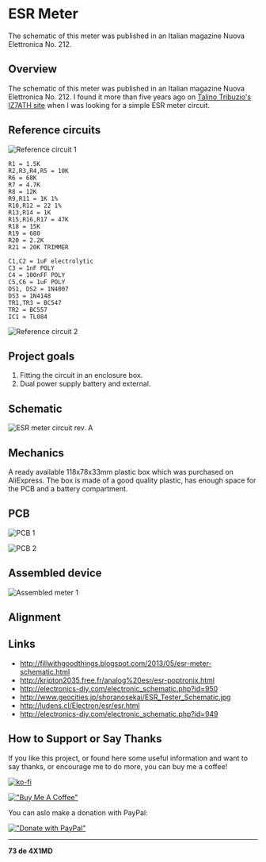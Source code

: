 # ESR Meter

The schematic of this meter was published in an Italian magazine Nuova Elettronica No. 212.

## Overview

The schematic of this meter was published in an Italian magazine Nuova Elettronica No. 212. I found it more than five years ago on [Talino Tribuzio's IZ7ATH site](http://www.qsl.net/iz7ath/web/02_brew/15_lab/06_esr/index.htm) when I was looking for a simple ESR meter circuit.

## Reference circuits

![Reference circuit 1](https://raw.githubusercontent.com/4x1md/analog_esr_meter/master/images/reference_1.jpg)

```
R1 = 1.5K
R2,R3,R4,R5 = 10K
R6 = 68K
R7 = 4.7K
R8 = 12K
R9,R11 = 1K 1%
R10,R12 = 22 1%
R13,R14 = 1K
R15,R16,R17 = 47K
R18 = 15K
R19 = 680
R20 = 2.2K
R21 = 20K TRIMMER

C1,C2 = 1uF electrolytic
C3 = 1nF POLY
C4 = 100nFF POLY
C5,C6 = 1uF POLY
DS1, DS2 = 1N4007
DS3 = 1N4148
TR1,TR3 = BC547
TR2 = BC557
IC1 = TL084
```

![Reference circuit 2](https://raw.githubusercontent.com/4x1md/analog_esr_meter/master/images/reference_2.jpg)

## Project goals

1. Fitting the circuit in an enclosure box.
2. Dual power supply battery and external.

## Schematic

![ESR meter circuit rev. A](https://raw.githubusercontent.com/4x1md/analog_esr_meter/master/images/schematic.png)

## Mechanics

A ready available 118x78x33mm plastic box which was purchased on AliExpress. The box is made of a good quality plastic, has enough space for the PCB and a battery compartment.

## PCB

![PCB 1](https://raw.githubusercontent.com/4x1md/analog_esr_meter/master/images/pcb_1.jpg)

![PCB 2](https://raw.githubusercontent.com/4x1md/analog_esr_meter/master/images/pcb_2.jpg)

## Assembled device

![Assembled meter 1](https://raw.githubusercontent.com/4x1md/analog_esr_meter/master/images/ready_1.jpg)

## Alignment

## Links
* http://fillwithgoodthings.blogspot.com/2013/05/esr-meter-schematic.html
* http://kripton2035.free.fr/analog%20esr/esr-poptronix.html
* http://electronics-diy.com/electronic_schematic.php?id=950
* http://www.geocities.jp/shoranosekai/ESR_Tester_Schematic.jpg
* http://ludens.cl/Electron/esr/esr.html
* http://electronics-diy.com/electronic_schematic.php?id=949

## How to Support or Say Thanks

If you like this project, or found here some useful information and want to say thanks, or encourage me to do more, you can buy me a coffee!

[![ko-fi](https://ko-fi.com/img/githubbutton_sm.svg)](https://ko-fi.com/Q5Q4ITR7J)

[!["Buy Me A Coffee"](https://www.buymeacoffee.com/assets/img/custom_images/orange_img.png)](https://www.buymeacoffee.com/4x1md)

You can aslo make a donation with PayPal:

[!["Donate with PayPal"](https://www.paypalobjects.com/en_US/i/btn/btn_donateCC_LG.gif)](https://www.paypal.com/donate/?hosted_button_id=NZZWZFH5ZBCCU)

---

**73 de 4X1MD**
